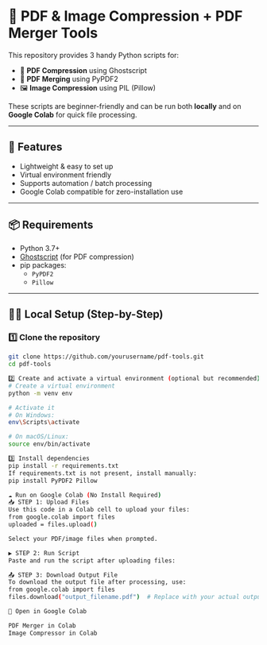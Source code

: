# 🧰 PDF & Image Compression + PDF Merger Tools

This repository provides 3 handy Python scripts for:

- 📄 **PDF Compression** using Ghostscript
- 📁 **PDF Merging** using PyPDF2
- 🖼️ **Image Compression** using PIL (Pillow)

These scripts are beginner-friendly and can be run both **locally** and on **Google Colab** for quick file processing.

---

## 🚀 Features

- Lightweight & easy to set up
- Virtual environment friendly
- Supports automation / batch processing
- Google Colab compatible for zero-installation use

---

## 📦 Requirements

- Python 3.7+
- [Ghostscript](https://www.ghostscript.com/download.html) (for PDF compression)
- pip packages:
  - `PyPDF2`
  - `Pillow`

---

## 🧑‍💻 Local Setup (Step-by-Step)

### 1️⃣ Clone the repository

```bash
git clone https://github.com/yourusername/pdf-tools.git
cd pdf-tools

2️⃣ Create and activate a virtual environment (optional but recommended)
# Create a virtual environment
python -m venv env

# Activate it
# On Windows:
env\Scripts\activate

# On macOS/Linux:
source env/bin/activate

3️⃣ Install dependencies
pip install -r requirements.txt
If requirements.txt is not present, install manually:
pip install PyPDF2 Pillow

☁️ Run on Google Colab (No Install Required)
📥 STEP 1: Upload Files
Use this code in a Colab cell to upload your files:
from google.colab import files
uploaded = files.upload()

Select your PDF/image files when prompted.

▶️ STEP 2: Run Script
Paste and run the script after uploading files:

📤 STEP 3: Download Output File
To download the output file after processing, use:
from google.colab import files
files.download("output_filename.pdf")  # Replace with your actual output file

🔗 Open in Google Colab

PDF Merger in Colab
Image Compressor in Colab

